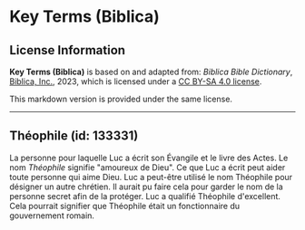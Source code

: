 # Key Terms (Biblica)

## License Information

**Key Terms (Biblica)** is based on and adapted from: _Biblica Bible Dictionary_, [Biblica, Inc.](https://www.biblica.com/), 2023, which is licensed under a [CC BY-SA 4.0 license](https://creativecommons.org/licenses/by-sa/4.0/legalcode.en).

This markdown version is provided under the same license.



--------------------------------

## Théophile (id: 133331)

La personne pour laquelle Luc a écrit son Évangile et le livre des Actes. Le nom *Théophile* signifie "amoureux de Dieu". Ce que Luc a écrit peut aider toute personne qui aime Dieu. Luc a peut\-être utilisé le nom Théophile pour désigner un autre chrétien. Il aurait pu faire cela pour garder le nom de la personne secret afin de la protéger. Luc a qualifié Théophile d'excellent. Cela pourrait signifier que Théophile était un fonctionnaire du gouvernement romain.


